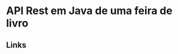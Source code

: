# API Rest em Java de uma feira de livro

## Links

[](docs/estudos.md)
[](docs/curl.md)
[](docs/testeAPI.http)
